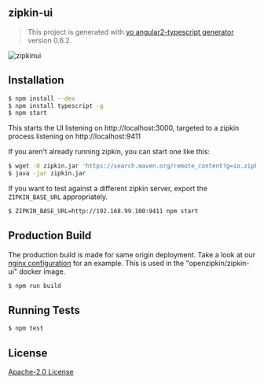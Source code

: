 ## zipkin-ui
> This project is generated with [yo angular2-typescript generator](https://github.com/shibbir/generator-angular2-typescript) version 0.6.2.

![zipkinui](zipkinui.png)

## Installation

```bash
$ npm install --dev
$ npm install typescript -g
$ npm start
```

This starts the UI listening on http://localhost:3000, targeted to a zipkin process listening on http://localhost:9411

If you aren't already running zipkin, you can start one like this:

```bash
$ wget -O zipkin.jar 'https://search.maven.org/remote_content?g=io.zipkin.java&a=zipkin-server&v=LATEST&c=exec'
$ java -jar zipkin.jar
```

If you want to test against a different zipkin server, export the `ZIPKIN_BASE_URL` appropriately.

```bash
$ ZIPKIN_BASE_URL=http://192.168.99.100:9411 npm start
```

## Production Build
The production build is made for same origin deployment. Take a look at our [nginx configuration](https://github.com/openzipkin/docker-zipkin/blob/master/zipkin-ui/nginx.conf) for an example. This is used in the "openzipkin/zipkin-ui" docker image.

```bash
$ npm run build
```

## Running Tests
```bash
$ npm test
```

## License
<a href="https://opensource.org/licenses/Apache-2.0">Apache-2.0 License</a>
